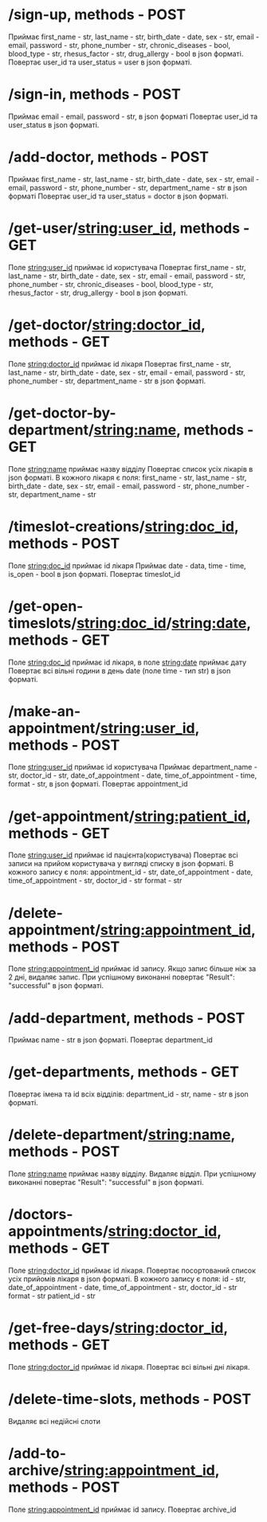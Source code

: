 # /sign-up, methods - POST 
 Приймає first_name - str,
         last_name - str,
         birth_date - date,
         sex - str,
         email - email,
         password - str,
         phone_number - str,
         chronic_diseases - bool,
         blood_type - str,
         rhesus_factor - str,
         drug_allergy - bool 
 в json форматі.
 Повертає user_id та user_status = user в json форматі.


# /sign-in, methods - POST
 Приймає email - email,
        password - str,
 в json форматі
 Повертає user_id та user_status в json форматі.


# /add-doctor, methods - POST
 Приймає first_name - str,
         last_name - str,
         birth_date - date,
         sex - str,
         email - email,
         password - str,
         phone_number - str,
         department_name - str 
 в json форматі
 Повертає user_id та user_status = doctor в json форматі.


# /get-user/<string:user_id>, methods - GET
 Поле <string:user_id> приймає id користувача
 Повертає first_name - str,
          last_name - str,
          birth_date - date,
          sex - str,
          email - email,
          password - str,
          phone_number - str,
          chronic_diseases - bool,
          blood_type - str,
          rhesus_factor - str,
          drug_allergy - bool
 в json форматі.


# /get-doctor/<string:doctor_id>, methods - GET
 Поле <string:doctor_id> приймає id лікаря
 Повертає first_name - str,
          last_name - str,
          birth_date - date,
          sex - str,
          email - email,
          password - str,
          phone_number - str,
          department_name - str 
 в json форматі.


# /get-doctor-by-department/<string:name>, methods - GET
 Поле <string:name> приймає назву відділу
 Повертає список усіх лікарів в json форматі.
 В кожного лікаря є поля:
 		first_name - str,
        last_name - str,
        birth_date - date,
        sex - str,
        email - email,
        password - str,
        phone_number - str,
        department_name - str


# /timeslot-creations/<string:doc_id>, methods - POST
 Поле <string:doc_id> приймає id лікаря
 Приймає date - data,
         time - time,
         is_open - bool 
 в json форматі.
 Повертає timeslot_id


# /get-open-timeslots/<string:doc_id>/<string:date>, methods - GET
 Поле <string:doc_id> приймає id лікаря, в поле <string:date> приймає дату
 Повертає всі вільні години в день date (поле time - тип str) в json форматі.


# /make-an-appointment/<string:user_id>, methods - POST
 Поле <string:user_id> приймає id користувача
 Приймає department_name - str,
         doctor_id - str,
         date_of_appointment - date,
         time_of_appointment - time,
         format - str,
 в json форматі. 
 Повертає appointment_id


# /get-appointment/<string:patient_id>, methods - GET
 Поле <string:user_id> приймає id пацієнта(користувача)
 Повертає всі записи на прийом користувача у вигляді списку в json форматі.
 В кожного запису є поля:
 		appointment_id - str,
        date_of_appointment - date,
        time_of_appointment - str,
        doctor_id - str
        format - str

# /delete-appointment/<string:appointment_id>, methods - POST
 Поле <string:appointment_id> приймає id запису.
 Якщо запис більше ніж за 2 дні, видаляє запис.
 При успішному виконанні повертає "Result": "successful" в json форматі.


# /add-department, methods - POST
 Приймає name - str в json форматі.
 Повертає department_id


# /get-departments, methods - GET
 Повертає імена та id всіх відділів: department_id - str, name - str
 в json форматі.


# /delete-department/<string:name>, methods - POST
 Поле <string:name> приймає назву відділу.
 Видаляє відділ.
 При успішному виконанні повертає "Result": "successful" в json форматі.


# /doctors-appointments/<string:doctor_id>, methods - GET
 Поле <string:doctor_id> приймає id лікаря.
 Повертає посортований список усіх прийомів лікаря в json форматі.
 В кожного запису є поля:
 		id - str,
        date_of_appointment - date,
        time_of_appointment - str,
        doctor_id - str
        format - str
        patient_id - str


# /get-free-days/<string:doctor_id>, methods - GET
 Поле <string:doctor_id> приймає id лікаря.
 Повертає всі вільні дні лікаря.


# /delete-time-slots, methods - POST
 Видаляє всі недійсні слоти

# /add-to-archive/<string:appointment_id>, methods - POST
 Поле <string:appointment_id> приймає id запису.
 Повертає archive_id